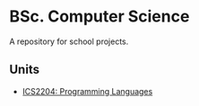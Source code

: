 # BSc. Computer Science
A repository for school projects.

## Units
- [ICS2204: Programming Languages](./ICS2204-PROGRAMMING_LANGUAGES/)
